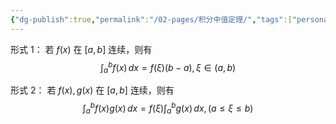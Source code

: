 ```yaml
---
{"dg-publish":true,"permalink":"/02-pages/积分中值定理/","tags":["personal/blog","高等数学/定积分"]}
---
```


形式 1：
若 $\displaystyle f(x)$ 在 $\displaystyle [a,b]$ 连续，则有 
$$
\int _{a}^{b}f(x) \, dx =f(\xi)(b-a),\, \xi \in(a,b)
$$

形式 2：
若 $\displaystyle f(x),g(x)$ 在 $\displaystyle [a,b]$ 连续，则有 
$$
\int _{a}^{b}f(x)g(x) \, dx = f(\xi)\int _{a}^{b}g(x) \, dx ,\,(a\leq \xi \leq b)
$$

